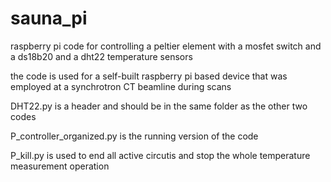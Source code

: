 # sauna_pi

raspberry pi code for controlling a peltier element with a mosfet switch and a ds18b20 and a dht22 temperature sensors

the code is used for a self-built raspberry pi based device that was employed at a synchrotron CT beamline during scans

DHT22.py is a header and should be in the same folder as the other two codes

P_controller_organized.py is the running version of the code

P_kill.py is used to end all active circutis and stop the whole temperature measurement operation

